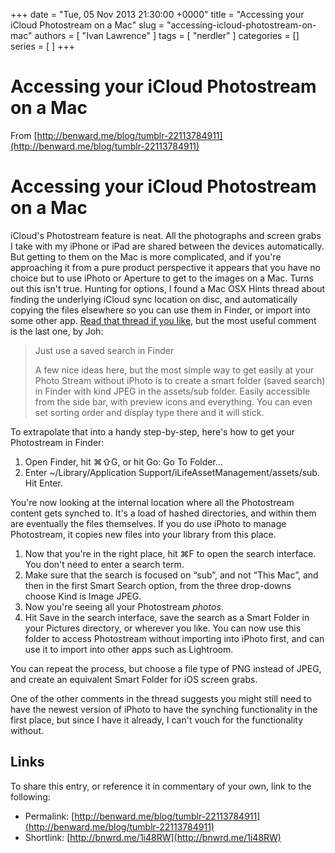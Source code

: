+++
date = "Tue, 05 Nov 2013 21:30:00 +0000"
title = "Accessing your iCloud Photostream on a Mac"
slug = "accessing-icloud-photostream-on-mac"
authors = [ "Ivan Lawrence" ]
tags = [ "nerdler" ]
categories = []
series = [ ]
+++

# Accessing your iCloud Photostream on a Mac

From [http://benward.me/blog/tumblr-22113784911](http://benward.me/blog/tumblr-22113784911)  
  

Accessing your iCloud Photostream on a Mac
==========================================

  

iCloud's Photostream feature is neat. All the photographs and screen grabs I take with my iPhone or iPad are shared between the devices automatically. But getting to them on the Mac is more complicated, and if you're approaching it from a pure product perspective it appears that you have no choice but to use iPhoto or Aperture to get to the images on a Mac. Turns out this isn't true. Hunting for options, I found a Mac OSX Hints thread about finding the underlying iCloud sync location on disc, and automatically copying the files elsewhere so you can use them in Finder, or import into some other app. [Read that thread if you like](http://hints.macworld.com/article.php?story=20120120073300575), but the most useful comment is the last one, by Joh:

> Just use a saved search in Finder
> 
> A few nice ideas here, but the most simple way to get easily at your Photo Stream without iPhoto is to create a smart folder (saved search) in Finder with kind JPEG in the assets/sub folder. Easily accessible from the side bar, with preview icons and everything. You can even set sorting order and display type there and it will stick.

To extrapolate that into a handy step-by-step, here's how to get your Photostream in Finder:

1.  Open Finder, hit ⌘⇧G, or hit Go: Go To Folder…
2.  Enter ~/Library/Application Support/iLifeAssetManagement/assets/sub. Hit Enter.

You're now looking at the internal location where all the Photostream content gets synched to. It's a load of hashed directories, and within them are eventually the files themselves. If you do use iPhoto to manage Photostream, it copies new files into your library from this place.

1.  Now that you're in the right place, hit ⌘F to open the search interface. You don't need to enter a search term.
2.  Make sure that the search is focused on “sub”, and not “This Mac”, and then in the first Smart Search option, from the three drop-downs choose Kind is Image JPEG.
3.  Now you're seeing all your Photostream _photos_.
4.  Hit Save in the search interface, save the search as a Smart Folder in your Pictures directory, or wherever you like. You can now use this folder to access Photostream without importing into iPhoto first, and can use it to import into other apps such as Lightroom.

You can repeat the process, but choose a file type of PNG instead of JPEG, and create an equivalent Smart Folder for iOS screen grabs.

One of the other comments in the thread suggests you might still need to have the newest version of iPhoto to have the synching functionality in the first place, but since I have it already, I can't vouch for the functionality without.

Links
-----

To share this entry, or reference it in commentary of your own, link to the following:

-   Permalink: [http://benward.me/blog/tumblr-22113784911](http://benward.me/blog/tumblr-22113784911)
-   Shortlink: [http://bnwrd.me/1i48RW](http://bnwrd.me/1i48RW)